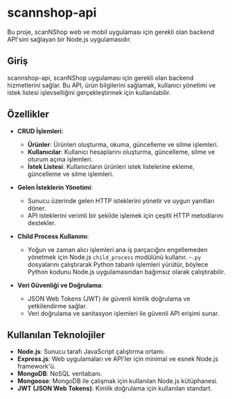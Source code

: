 # scannshop-api

Bu proje, scanNShop web ve mobil uygulaması için gerekli olan backend API'sini sağlayan bir Node.js uygulamasıdır.

## Giriş

scannshop-api, scanNShop uygulaması için gerekli olan backend hizmetlerini sağlar. Bu API, ürün bilgilerini sağlamak, kullanıcı yönetimi ve istek listesi işlevselliğini gerçekleştirmek için kullanılabilir.

## Özellikler

- **CRUD İşlemleri**: 
  - **Ürünler**: Ürünleri oluşturma, okuma, güncelleme ve silme işlemleri.
  - **Kullanıcılar**: Kullanıcı hesaplarını oluşturma, güncelleme, silme ve oturum açma işlemleri.
  - **İstek Listesi**: Kullanıcıların ürünleri istek listelerine ekleme, güncelleme ve silme işlemleri.

- **Gelen İsteklerin Yönetimi**: 
  - Sunucu üzerinde gelen HTTP isteklerini yönetir ve uygun yanıtları döner.
  - API isteklerini verimli bir şekilde işlemek için çeşitli HTTP metodlarını destekler.

- **Child Process Kullanımı**:
  - Yoğun ve zaman alıcı işlemleri ana iş parçacığını engellemeden yönetmek için Node.js `child_process` modülünü kullanır.
  -`.py` dosyalarını çalıştırarak Python tabanlı işlemleri yürütür, böylece Python kodunu Node.js uygulamasından bağımsız olarak çalıştırabilir.

- **Veri Güvenliği ve Doğrulama**:
  - JSON Web Tokens (JWT) ile güvenli kimlik doğrulama ve yetkilendirme sağlar.
  - Veri doğrulama ve sanitasyon işlemleri ile güvenli API erişimi sunar.

## Kullanılan Teknolojiler

- **Node.js**: Sunucu tarafı JavaScript çalıştırma ortamı.
- **Express.js**: Web uygulamaları ve API'ler için minimal ve esnek Node.js framework'ü.
- **MongoDB**: NoSQL veritabanı.
- **Mongoose**: MongoDB ile çalışmak için kullanılan Node.js kütüphanesi.
- **JWT (JSON Web Tokens)**: Kimlik doğrulama için kullanılan standart.
  
